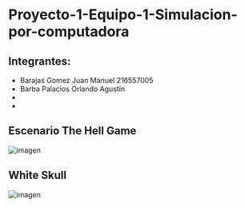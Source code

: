 # Proyecto-1-Equipo-1-Simulacion-por-computadora
## Integrantes:
- Barajas Gomez Juan Manuel 216557005
- Barba Palacios Orlando Agustín
-
-

## Escenario The Hell Game
![imagen](https://user-images.githubusercontent.com/101375005/220527657-e2e794fa-6c4d-435e-9d32-603c5af948b6.png)

## White Skull
![imagen](https://user-images.githubusercontent.com/101375005/220528038-7475ec5d-290c-43f9-bec6-1dc1fb181b7d.png)
